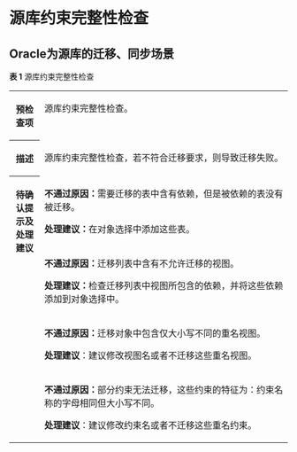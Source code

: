 # 源库约束完整性检查<a name="drs_11_0113"></a>

## Oracle为源库的迁移、同步场景<a name="section281661183017"></a>

**表 1**  源库约束完整性检查

<a name="table1286312219628"></a>
<table><tbody><tr id="row1333815319628"><th class="firstcol" valign="top" width="11%" id="mcps1.2.3.1.1"><p id="p16418526191940"><a name="p16418526191940"></a><a name="p16418526191940"></a><strong id="b13549013191940"><a name="b13549013191940"></a><a name="b13549013191940"></a>预检查项</strong></p>
</th>
<td class="cellrowborder" valign="top" width="89%" headers="mcps1.2.3.1.1 "><p id="p59157410191053"><a name="p59157410191053"></a><a name="p59157410191053"></a>源库约束完整性检查。</p>
</td>
</tr>
<tr id="row59198819628"><th class="firstcol" valign="top" width="11%" id="mcps1.2.3.2.1"><p id="p12227812191940"><a name="p12227812191940"></a><a name="p12227812191940"></a><strong id="b42941445191940"><a name="b42941445191940"></a><a name="b42941445191940"></a>描述</strong></p>
</th>
<td class="cellrowborder" valign="top" width="89%" headers="mcps1.2.3.2.1 "><p id="p2174934014558"><a name="p2174934014558"></a><a name="p2174934014558"></a>源库约束完整性检查，若不符合迁移要求，则导致迁移失败。</p>
</td>
</tr>
<tr id="row1485548073"><th class="firstcol" rowspan="4" valign="top" width="11%" id="mcps1.2.3.3.1"><p id="p12855783711"><a name="p12855783711"></a><a name="p12855783711"></a><strong id="b15811431191940"><a name="b15811431191940"></a><a name="b15811431191940"></a>待确认提示及<strong id="b117671048113514"><a name="b117671048113514"></a><a name="b117671048113514"></a>处理建议</strong></strong></p>
<p id="p73231314195314"><a name="p73231314195314"></a><a name="p73231314195314"></a></p>
</th>
<td class="cellrowborder" valign="top" width="89%" headers="mcps1.2.3.3.1 "><p id="p1476526576"><a name="p1476526576"></a><a name="p1476526576"></a><strong id="b76941321673"><a name="b76941321673"></a><a name="b76941321673"></a>不通过原因：</strong>需要迁移的表中含有依赖，但是被依赖的表没有被迁移。</p>
<p id="p1347602616717"><a name="p1347602616717"></a><a name="p1347602616717"></a><strong id="b171338361274"><a name="b171338361274"></a><a name="b171338361274"></a>处理建议：</strong>在对象选择中添加这些表。</p>
</td>
</tr>
<tr id="row209591455813"><td class="cellrowborder" valign="top" headers="mcps1.2.3.3.1 "><p id="p887710549817"><a name="p887710549817"></a><a name="p887710549817"></a><strong id="b28348413915"><a name="b28348413915"></a><a name="b28348413915"></a>不通过原因：</strong>迁移列表中含有不允许迁移的视图。</p>
<p id="p148771354587"><a name="p148771354587"></a><a name="p148771354587"></a><strong id="b588748195"><a name="b588748195"></a><a name="b588748195"></a>处理建议：</strong>检查迁移列表中视图所包含的依赖，并将这些依赖添加到对象选择中。</p>
</td>
</tr>
<tr id="row5971331319628"><td class="cellrowborder" valign="top" headers="mcps1.2.3.3.1 "><p id="p1922623283013"><a name="p1922623283013"></a><a name="p1922623283013"></a><strong id="b839165483018"><a name="b839165483018"></a><a name="b839165483018"></a>不通过原因：</strong>迁移对象中包含仅大小写不同的重名视图。</p>
<p id="p7398373485"><a name="p7398373485"></a><a name="p7398373485"></a><strong id="b17206281884"><a name="b17206281884"></a><a name="b17206281884"></a>处理建议</strong>：建议修改视图名或者不迁移这些重名视图。</p>
</td>
</tr>
<tr id="row93221147534"><td class="cellrowborder" valign="top" headers="mcps1.2.3.3.1 "><p id="p675052565315"><a name="p675052565315"></a><a name="p675052565315"></a><strong id="b14750192515312"><a name="b14750192515312"></a><a name="b14750192515312"></a>不通过原因：</strong>部分约束无法迁移，这些约束的特征为：约束名称的字母相同但大小写不同。</p>
<p id="p147508253533"><a name="p147508253533"></a><a name="p147508253533"></a><strong id="b1875082517534"><a name="b1875082517534"></a><a name="b1875082517534"></a>处理建议</strong>：建议修改约束名或者不迁移这些重名约束。</p>
</td>
</tr>
</tbody>
</table>

